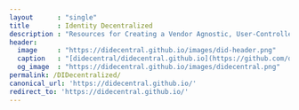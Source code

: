 ```yaml
---
layout      : "single"
title       : Identity Decentralized
description : "Resources for Creating a Vendor Agnostic, User-Controlled, Identity Layer for the Internet."
header:
  image     : "https://didecentral.github.io/images/did-header.png"
  caption   : "[didecentral/didecentral.github.io](https://github.com/didecentral/didecentral.github.io)"
  og_image  : "https://didecentral.github.io/images/didecentral.png"
permalink: /DIDecentralized/
canonical_url: 'https://didecentral.github.io/'
redirect_to: 'https://didecentral.github.io/'
---
```

